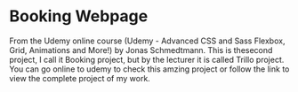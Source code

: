 # Booking Webpage
 From the Udemy online course (Udemy - Advanced CSS and Sass Flexbox, Grid, Animations and More!) by Jonas Schmedtmann. This is thesecond project, I call it Booking project, but by the lecturer it is called Trillo project. You can go online to udemy to check this amzing project or follow the link to view the complete project of my work.
